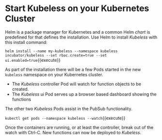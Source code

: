 # Start Kubeless on your Kubernetes Cluster #

Helm is a package manager for Kubernetes and a common Helm _chart_ is predefined for that defines the installation. Use Helm to install _Kubeless_ with this install command:

`helm install --name my-kubeless --namespace kubeless incubator/kubeless --set rbac.create=true --set ui.enabled=true`{{execute}}

As part of the installation there will be a few Pods started in the new `kubeless` namespace on your Kubernetes cluster.
- The _Kubeless_ controller Pod will watch for function objects to be created.
- The _Kubeless_ ui Pod serves up a browser based dashboard showing the functions

The other two _Kubeless_ Pods assist in the PubSub functionality.

`kubectl get pods --namespace kubeless --watch`{{execute}}

Once the containers are running, or at least the controller, break out of the watch with Ctrl-C. New functions can now be deployed to _Kubeless_.